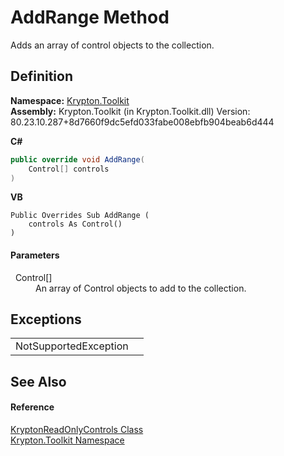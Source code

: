 # AddRange Method


Adds an array of control objects to the collection.



## Definition
**Namespace:** <a href="79d2eac2-21f4-54ff-7552-b20c33c30600.md">Krypton.Toolkit</a>  
**Assembly:** Krypton.Toolkit (in Krypton.Toolkit.dll) Version: 80.23.10.287+8d7660f9dc5efd033fabe008ebfb904beab6d444

**C#**
``` C#
public override void AddRange(
	Control[] controls
)
```
**VB**
``` VB
Public Overrides Sub AddRange ( 
	controls As Control()
)
```



#### Parameters
<dl><dt>  Control[]</dt><dd>An array of Control objects to add to the collection.</dd></dl>

## Exceptions
<table>
<tr>
<td>NotSupportedException</td>
<td /></tr>
</table>

## See Also


#### Reference
<a href="b418cb55-7d6e-a665-d48f-6a7500dc5687.md">KryptonReadOnlyControls Class</a>  
<a href="79d2eac2-21f4-54ff-7552-b20c33c30600.md">Krypton.Toolkit Namespace</a>  
